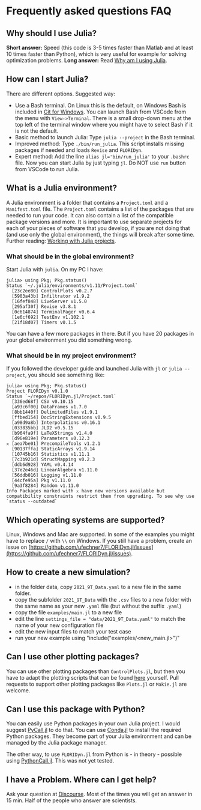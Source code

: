 # Frequently asked questions FAQ

## Why should I use Julia?

**Short answer:** Speed (this code is 3-5 times faster than Matlab and at least 10 times faster than Python), which is very useful for example for solving optimization problems.
**Long answer:** Read [Why am I using Julia](https://ufechner7.github.io/2022/08/13/why-julia.html).

## How can I start Julia?
There are different options. Suggested way:
- Use a Bash terminal. On Linux this is the default, on Windows Bash is included in [Git for Windows](https://gitforwindows.org/). You can launch Bash from VSCode from the menu with `View->Terminal`. There is a small drop-down menu at the top left of the terminal window where you might have to select Bash if it is not the default.
- Basic method to launch Julia: Type `julia --project` in the Bash terminal.
- Improved method: Type `./bin/run_julia`. This script installs missing packages if needed and loads `Revise` and `FLORIDyn`.
- Expert method: Add the line `alias jl='bin/run_julia'` to your `.bashrc` file. Now you can start Julia by just typing `jl`.
Do NOT use `run` button from VSCode to run Julia.

## What is a Julia environment?
A Julia environment is a folder that contains a `Project.toml` and a `Manifest.toml` file.
The `Project.toml` contains a list of the packages that are needed to run your code. It can also contain a list of the compatible package versions and more. It is important to use separate projects for each of your pieces of software that you develop, if you are not doing that (and use only the global environment), the things will break after some time. Further reading: [Working with Julia projects](https://ufechner7.github.io/2022/08/16/julia-projects.html).

### What should be in the global environment?
Start Julia with `julia`. On my PC I have:
```
julia> using Pkg; Pkg.status()
Status `~/.julia/environments/v1.11/Project.toml`
  [23c2ee80] ControlPlots v0.2.7
  [5903a43b] Infiltrator v1.9.2
  [16fef848] LiveServer v1.5.0
  [295af30f] Revise v3.8.1
  [0c614874] TerminalPager v0.6.4
  [1e6cf692] TestEnv v1.102.1
  [21f18d07] Timers v0.1.5
```
You can have a few more packages in there. But if you have 20 packages in your global environment you did something wrong.

### What should be in my project environment?
If you followed the developer guide and launched Julia with `jl` or `julia --project`, you should see something like:
```
julia> using Pkg; Pkg.status()
Project FLORIDyn v0.1.0
Status `~/repos/FLORIDyn.jl/Project.toml`
  [336ed68f] CSV v0.10.15
  [a93c6f00] DataFrames v1.7.0
  [8bb1440f] DelimitedFiles v1.9.1
  [ffbed154] DocStringExtensions v0.9.5
  [a98d9a8b] Interpolations v0.16.1
  [033835bb] JLD2 v0.5.15
  [b964fa9f] LaTeXStrings v1.4.0
  [d96e819e] Parameters v0.12.3
⌅ [aea7be01] PrecompileTools v1.2.1
  [90137ffa] StaticArrays v1.9.14
  [10745b16] Statistics v1.11.1
  [7c3b921d] StructMapping v0.2.3
  [ddb6d928] YAML v0.4.14
  [37e2e46d] LinearAlgebra v1.11.0
  [56ddb016] Logging v1.11.0
  [44cfe95a] Pkg v1.11.0
  [9a3f8284] Random v1.11.0
Info Packages marked with ⌅ have new versions available but compatibility constraints restrict them from upgrading. To see why use `status --outdated`
``` 

## Which operating systems are supported?
Linux, Windows and Mac are supported. In some of the examples you might have to replace `/` with `\\` on Windows. If you still have a problem, create an issue on [https://github.com/ufechner7/FLORIDyn.jl/issues](https://github.com/ufechner7/FLORIDyn.jl/issues).

## How to create a new simulation?
- in the folder data, copy `2021_9T_Data.yaml` to a new file in the same folder. 
- copy the subfolder `2021_9T_Data` with the `.csv` files to a new folder with the same name as your new `.yaml` file (but without the suffix `.yaml`)
- copy the file `examples/main.jl` to a new file
- edit the line `settings_file = "data/2021_9T_Data.yaml"` to match the name of your new configuration file
- edit the new input files to match your test case
- run your new example using "include("examples/<new_main.jl>")"

## Can I use other plotting packages?
You can use other plotting packages than `ControlPlots.jl`, but then you have to adapt the plotting scripts that can be found [here](https://github.com/ufechner7/FLORIDyn.jl/blob/main/src/visualisation/plot_flowfield.jl) yourself. Pull requests to support other plotting packages like `Plots.jl` or `Makie.jl` are welcome.

## Can I use this package with Python?
You can easily use Python packages in your own Julia project. I would suggest [PyCall.jl](https://github.com/JuliaPy/PyCall.jl) to do that. You can use [Conda.jl](https://github.com/JuliaPy/Conda.jl) to install the required Python packages. They become part of your Julia environment and can be managed by the Julia package manager.

The other way, to use `FLORIDyn.jl` from Python is - in theory - possible using [PythonCall.jl](https://github.com/JuliaPy/PythonCall.jl). This was not yet tested. 

## I have a Problem. Where can I get help?

Ask your question at [Discourse](https://discourse.julialang.org/). Most of the times you will get an answer in 15 min. Half of the people who answer are scientists.